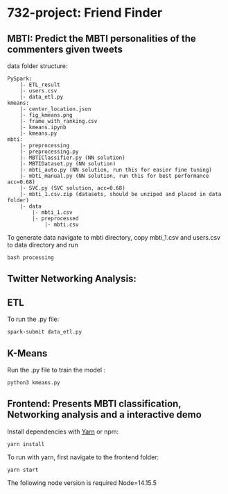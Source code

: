 # 732-project: Friend Finder
## MBTI: Predict the MBTI personalities of the commenters given tweets
data folder structure:
```
PySpark:  
    |- ETL_result        
    |- users.csv
    |- data_etl.py
kmeans:
    |- center_location.json
    |- fig_kmeans.png
    |- frame_with_ranking.csv
    |- kmeans.ipynb
    |- kmeans.py
mbti:
    |- preprocessing
    |- preprocessing.py
    |- MBTIClassifier.py (NN solution)
    |- MBTIDataset.py (NN solution)
    |- mbti_auto.py (NN solution, run this for easier fine tuning)
    |- mbti_manual.py (NN solution, run this for best performance acc=0.68)
    |- SVC.py (SVC solution, acc=0.68)
    |- mbti_1.csv.zip (datasets, should be unziped and placed in data folder)
    |- data
        |- mbti_1.csv
        |- preprocessed
            |- mbti.csv
```

To generate data navigate to mbti directory, copy mbti_1.csv and users.csv to data directory and run
```
bash processing
```

## Twitter Networking Analysis:


## ETL

To run the .py file:
```
spark-submit data_etl.py
```

## K-Means

Run the .py file to train the model :
```
python3 kmeans.py
```

## Frontend: Presents MBTI classification, Networking analysis and a interactive demo

Install dependencies with [Yarn](https://classic.yarnpkg.com/lang/en/docs/install/) or npm:
```
yarn install
```

To run with yarn, first navigate to the frontend folder:
```
yarn start
```
The following node version is required
Node=14.15.5

